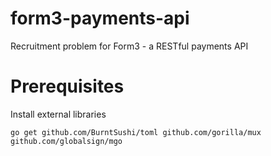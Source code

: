 # form3-payments-api
Recruitment problem for Form3 - a RESTful payments API

# Prerequisites #
Install external libraries
```
go get github.com/BurntSushi/toml github.com/gorilla/mux github.com/globalsign/mgo
```
